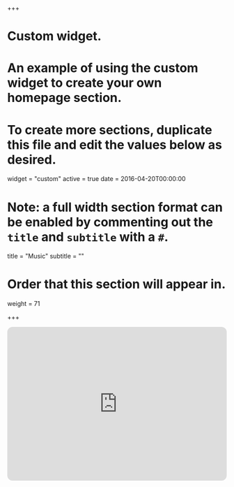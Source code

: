 +++
# Custom widget.
# An example of using the custom widget to create your own homepage section.
# To create more sections, duplicate this file and edit the values below as desired.
widget = "custom"
active = true
date = 2016-04-20T00:00:00

# Note: a full width section format can be enabled by commenting out the `title` and `subtitle` with a `#`.
title = "Music"
subtitle = ""

# Order that this section will appear in.
weight = 71

+++

<iframe style="border-radius:12px" src="https://open.spotify.com/embed/playlist/3PAMt81vvT7HVX9tfizCuo?utm_source=generator" width="100%" height="352" frameBorder="0" allowfullscreen="" allow="autoplay; clipboard-write; encrypted-media; fullscreen; picture-in-picture" loading="lazy"></iframe>